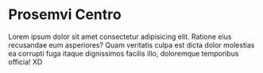 # Prosemvi Centro

Lorem ipsum dolor sit amet consectetur adipisicing elit. Ratione
eius recusandae eum asperiores? Quam veritatis culpa est dicta
dolor molestias ea corrupti fuga itaque dignissimos facilis
illo, doloremque temporibus officia! XD

